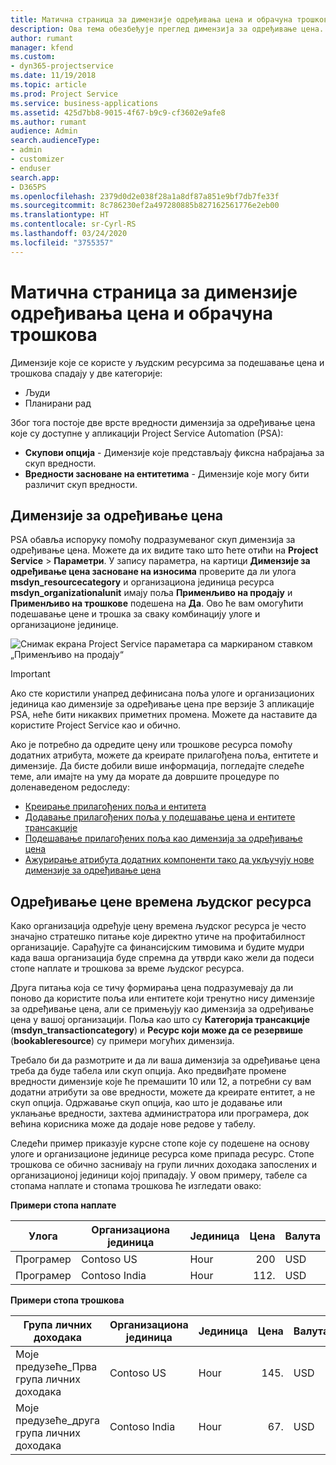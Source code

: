 ```yaml
---
title: Матична страница за димензије одређивања цена и обрачуна трошкова
description: Ова тема обезбеђује преглед димензија за одређивање цена.
author: rumant
manager: kfend
ms.custom:
- dyn365-projectservice
ms.date: 11/19/2018
ms.topic: article
ms.prod: Project Service
ms.service: business-applications
ms.assetid: 425d7bb8-9015-4f67-b9c9-cf3602e9afe8
ms.author: rumant
audience: Admin
search.audienceType:
- admin
- customizer
- enduser
search.app:
- D365PS
ms.openlocfilehash: 2379d0d2e038f28a1a8df87a851e9bf7db7fe33f
ms.sourcegitcommit: 8c786230ef2a497280885b827162561776e2eb00
ms.translationtype: HT
ms.contentlocale: sr-Cyrl-RS
ms.lasthandoff: 03/24/2020
ms.locfileid: "3755357"
---
```

# <a name="pricing-and-costing-dimensions-home-page"></a>Матична страница за димензије одређивања цена и обрачуна трошкова

Димензије које се користе у људским ресурсима за подешавање цена и трошкова спадају у две категорије:

- Људи
- Планирани рад

Због тога постоје две врсте вредности димензија за одређивање цена које су доступне у апликацији Project Service Automation (PSA): 

- **Скупови опција** - Димензије које представљају фиксна набрајања за скуп вредности.
- **Вредности засноване на ентитетима** - Димензије које могу бити различит скуп вредности.

## <a name="pricing-dimensions"></a>Димензије за одређивање цена

PSA обавља испоруку помоћу подразумеваног скуп димензија за одређивање цена. Можете да их видите тако што ћете отићи на **Project Service** > **Параметри**. У запису параметра, на картици **Димензије за одређивање цена засноване на износима** проверите да ли улога **msdyn_resourcecategory** и организациона јединица ресурса **msdyn_organizationalunit** имају поља **Применљиво на продају** и **Применљиво на трошкове** подешена на **Да**. Ово ће вам омогућити подешавање цене и трошка за сваку комбинацију улоге и организационе јединице.

![Снимак екрана Project Service параметара са маркираном ставком „Применљиво на продају“](media/PS-OOB-parameters.png)

> [!IMPORTANT]
> Ако сте користили унапред дефинисана поља улоге и организационих јединица као димензије за одређивање цена пре верзије 3 апликације PSA, неће бити никаквих приметних промена. Можете да наставите да користите Project Service као и обично. 

Ако је потребно да одредите цену или трошкове ресурса помоћу додатних атрибута, можете да креирате прилагођена поља, ентитете и димензије. Да бисте добили више информација, погледајте следеће теме, али имајте на уму да морате да довршите процедуре по доленаведеном редоследу:

- [Креирање прилагођених поља и ентитета](create-custom-fields-entities.md)
- [Додавање прилагођених поља у подешавање цена и ентитете трансакције](field-references.md)
- [Подешавање прилагођених поља као димензија за одређивање цена](set-up-pricing-dimensions.md)
- [Ажурирање атрибута додатних компоненти тако да укључују нове димензије за одређивање цена](update-plug-in-attributes.md)

## <a name="pricing-human-resource-time"></a>Одређивање цене времена људског ресурса
Како организација одређује цену времена људског ресурса је често значајно стратешко питање које директно утиче на профитабилност организације. Сарађујте са финансијским тимовима и будите мудри када ваша организација буде спремна да утврди како жели да подеси стопе наплате и трошкова за време људског ресурса.

Друга питања која се тичу формирања цена подразумевају да ли поново да користите поља или ентитете који тренутно нису димензије за одређивање цена, али се примењују као димензија за одређивање цена у вашој организацији. Поља као што су **Категорија трансакције** (**msdyn_transactioncategory**) и **Ресурс који може да се резервише** (**bookableresource**) су примери могућих димензија. 

Требало би да размотрите и да ли ваша димензија за одређивање цена треба да буде табела или скуп опција. Ако предвиђате промене вредности димензије које ће премашити 10 или 12, а потребни су вам додатни атрибути за ове вредности, можете да креирате ентитет, а не скуп опција. Одржавање скуп опција, као што је додавање или уклањање вредности, захтева администратора или програмера, док већина корисника може да додаје нове редове у табелу.

Следећи пример приказује курсне стопе које су подешене на основу улоге и организационе јединице ресурса коме припада ресурс. Стопе трошкова се обично заснивају на групи личних доходака запослених и организационој јединици којој припадају. У овом примеру, табеле са стопама наплате и стопама трошкова ће изгледати овако:

**Примери стопа наплате**

| Улога        | Организациона јединица    |Јединица      |Цена      |Валута  |
| ------------|-------------|----------|----------:|----------|
| Програмер   | Contoso US  |Hour | 200|USD     |
| Програмер   | Contoso India |Hour|   112.|USD     |


**Примери стопа трошкова**

| Група личних доходака     | Организациона јединица    |Јединица      |Цена      |Валута  |
| ----------------|-------------|----------|----------:|----------|
| Моје предузеће_Прва група личних доходака | Contoso US  |Hour | 145.|USD     |
| Моје предузеће_друга група личних доходака | Contoso India |Hour|   67.|USD     |
